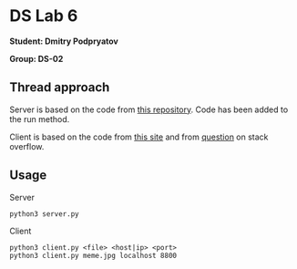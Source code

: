 # DS Lab 6

**Student: Dmitry Podpryatov**

**Group: DS-02**

## Thread approach

Server is based on the code from [this repository](https://gist.github.com/gordinmitya/349f4abdc6b16dc163fa39b55544fd34).
Code has been added to the run method.

Client is based on the code from [this site](https://realpython.com/python-sockets/#echo-client) and 
from [question](https://stackoverflow.com/questions/9382045/send-a-file-through-sockets-in-python) on stack overflow.

## Usage

Server
```
python3 server.py
```

Client
```
python3 client.py <file> <host|ip> <port>
python3 client.py meme.jpg localhost 8800
```
